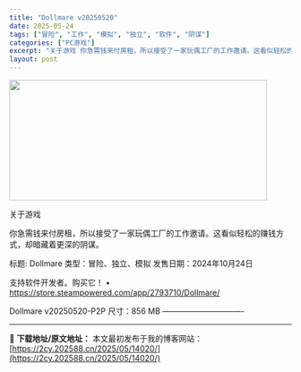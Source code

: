 ```yaml
---
title: "Dollmare v20250520"
date: 2025-05-24
tags: ["冒险", "工作", "模拟", "独立", "软件", "阴谋"]
categories: ["PC游戏"]
excerpt: "关于游戏 你急需钱来付房租，所以接受了一家玩偶工厂的工作邀请。这看似轻松的赚钱方式，却暗藏着更深的阴谋。 标题: Dollmare 类型：冒险、独立、模拟 发售日期：2024年10月24日 支持软件开发者。购买它！ • https://store.steampowered.com/app/27937&hellip;"
layout: post
---
```


<img src="https://2cy.202588.cn/wp-content/uploads/2025/05/2025052402262513.jpg" alt="" width="460" height="215" class="aligncenter size-full wp-image-14021" />

关于游戏

你急需钱来付房租，所以接受了一家玩偶工厂的工作邀请。这看似轻松的赚钱方式，却暗藏着更深的阴谋。

标题: Dollmare
类型：冒险、独立、模拟
发售日期：2024年10月24日

支持软件开发者。购买它！
• https://store.steampowered.com/app/2793710/Dollmare/

Dollmare v20250520-P2P
尺寸：856 MB
——————————- 

---
📖 **下载地址/原文地址：** 本文最初发布于我的博客网站：[https://2cy.202588.cn/2025/05/14020/](https://2cy.202588.cn/2025/05/14020/)
